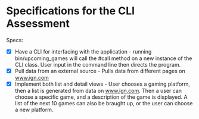 # Specifications for the CLI Assessment

Specs:
- [x] Have a CLI for interfacing with the application - running bin/upcoming_games will call the #call method on a new instance of the CLI class. User input in the command line then directs the program.
- [x] Pull data from an external source - Pulls data from different pages on www.ign.com
- [x] Implement both list and detail views - User chooses a gaming platform, then a list is generated from data on www.ign.com. Then a user can choose a specific game, and a description of the game is displayed. A list of the next 10 games can also be braught up, or the user can choose a new platform.

